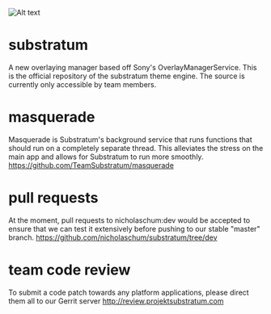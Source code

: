 ![Alt text](http://i.imgur.com/i3mO2Ao.png)

# substratum
A new overlaying manager based off Sony's OverlayManagerService. This is the official repository of the substratum theme engine. The source is currently only accessible by team members.

# masquerade
Masquerade is Substratum's background service that runs functions that should run on a completely separate thread. This alleviates the stress on the main app and allows for Substratum to run more smoothly.
https://github.com/TeamSubstratum/masquerade

# pull requests
At the moment, pull requests to nicholaschum:dev would be accepted to ensure that we can test it extensively before pushing to our stable "master" branch. https://github.com/nicholaschum/substratum/tree/dev

# team code review
To submit a code patch towards any platform applications, please direct them all to our Gerrit server
http://review.projektsubstratum.com
